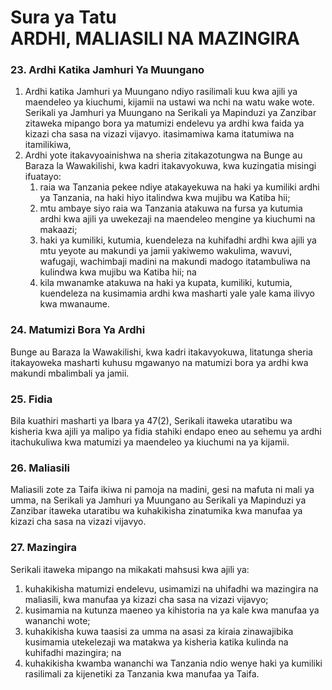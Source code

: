 

# Sura ya Tatu <br/> ARDHI, MALIASILI NA MAZINGIRA

### 23. Ardhi Katika Jamhuri Ya Muungano
1. Ardhi katika Jamhuri ya Muungano ndiyo rasilimali kuu kwa ajili ya maendeleo ya kiuchumi, kijamii na ustawi wa nchi na watu wake wote. Serikali ya Jamhuri ya Muungano na Serikali ya Mapinduzi ya Zanzibar zitaweka mipango bora ya matumizi endelevu ya ardhi kwa faida ya kizazi cha sasa na vizazi vijavyo. itasimamiwa kama itatumiwa na itamilikiwa,
2. Ardhi yote itakavyoainishwa na sheria zitakazotungwa na Bunge au Baraza la Wawakilishi, kwa kadri itakavyokuwa, kwa kuzingatia misingi ifuatayo:
	1. raia wa Tanzania pekee ndiye atakayekuwa na haki ya kumiliki ardhi ya Tanzania, na haki hiyo italindwa kwa mujibu wa Katiba hii;
	2. mtu ambaye siyo raia wa Tanzania atakuwa na fursa ya kutumia ardhi kwa ajili ya uwekezaji na maendeleo mengine ya kiuchumi na makaazi;
	3. haki ya kumiliki, kutumia, kuendeleza na kuhifadhi ardhi kwa ajili ya mtu yeyote au makundi ya jamii yakiwemo wakulima, wavuvi, wafugaji, wachimbaji madini na makundi madogo itatambuliwa na kulindwa kwa mujibu wa Katiba hii; na
	4. kila mwanamke atakuwa na haki ya kupata, kumiliki, kutumia, kuendeleza na kusimamia ardhi kwa masharti yale yale kama ilivyo kwa mwanaume.

### 24. Matumizi Bora Ya Ardhi
Bunge au Baraza la Wawakilishi, kwa kadri itakavyokuwa, litatunga sheria itakayoweka masharti kuhusu mgawanyo na matumizi bora ya ardhi kwa makundi mbalimbali ya jamii.

### 25. Fidia
Bila kuathiri masharti ya Ibara ya 47(2), Serikali itaweka utaratibu wa kisheria kwa ajili ya malipo ya fidia stahiki endapo eneo au sehemu ya ardhi itachukuliwa kwa matumizi ya maendeleo ya kiuchumi na ya kijamii.

### 26. Maliasili
Maliasili zote za Taifa ikiwa ni pamoja na madini, gesi na mafuta ni mali ya umma, na Serikali ya Jamhuri ya Muungano au Serikali ya Mapinduzi ya Zanzibar itaweka utaratibu wa kuhakikisha zinatumika kwa manufaa ya kizazi cha sasa na vizazi vijavyo.

### 27. Mazingira
Serikali itaweka mipango na mikakati mahsusi kwa ajili ya:

1. kuhakikisha matumizi endelevu, usimamizi na uhifadhi wa mazingira na maliasili, kwa manufaa ya kizazi cha sasa na vizazi vijavyo;
2. kusimamia na kutunza maeneo ya kihistoria na ya kale kwa manufaa ya wananchi wote;
3. kuhakikisha kuwa taasisi za umma na asasi za kiraia zinawajibika kusimamia utekelezaji wa matakwa ya kisheria katika kulinda na kuhifadhi mazingira; na
4. kuhakikisha kwamba wananchi wa Tanzania ndio wenye haki ya kumiliki rasilimali za kijenetiki za Tanzania kwa manufaa ya Taifa.
